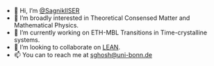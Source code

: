 - 👋 Hi, I’m [@SagnikIISER](https://sagnikiiser.github.io/)
- 👀 I’m broadly interested in Theoretical Consensed Matter and Mathematical Physics.
- 🌱 I’m currently working on ETH-MBL Transitions in Time-crystalline systems.
- 💞️ I’m looking to collaborate on [LEAN](https://leanprover.github.io/).
- 📫 You can to reach me at sghosh@uni-bonn.de

<!---
SagnikIISER/SagnikIISER is a ✨ special ✨ repository because its `README.md` (this file) appears on your GitHub profile.
You can click the Preview link to take a look at your changes.
--->
